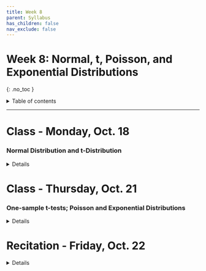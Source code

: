 ```yaml
---
title: Week 8
parent: Syllabus
has_children: false
nav_exclude: false
---
```


# Week 8: Normal, t, Poisson, and Exponential Distributions
{: .no_toc }

<details closed markdown="block">
  <summary>
    Table of contents
  </summary>
  {: .text-delta }
1. TOC
{:toc}
</details>

---

<!-- ########################################################################### -->

# Class - Monday, Oct. 18

### Normal Distribution and t-Distribution

<details closed markdown="block">
  <summary>Details</summary>

  + [**Class notes: Normal distribution**](Class1/W8.C1-Notes-Normal-Distribution.html){:target="blank"}

</details>

<!-- ########################################################################### -->

<!-- ########################################################################### -->

# Class - Thursday, Oct. 21

### One-sample t-tests; Poisson and Exponential Distributions

<details closed markdown="block">
  <summary>Details</summary>

+ **t-tests**: [**Exercise** (zipped RMD)](Class2/W8.C2-Exercise_t-tests.Rmd.zip)

+ **Poisson and Exponential**
  + [**Class notes**](Class2/W8.C2-Notes-Poisson_Exponential.html){:target="blank"}
  + [**Exercise** (zipped RMD)](Class2/W8.C2-Exercise_Exp_Pois.Rmd.zip)

</details>

<!-- ########################################################################### -->

<!-- ########################################################################### -->

# Recitation - Friday, Oct. 22

<details closed markdown="block">
  <summary>Details</summary>

[**Data**](Recitation/Data_Cortex_Nuclear_trimmed.csv)

</details>

<!-- ########################################################################### -->
